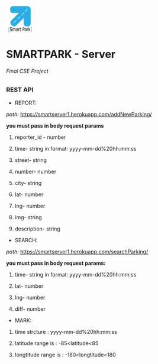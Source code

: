 ![SMARTPARK](./LOGODAVID3-0.png) 
# SMARTPARK - Server 
###### Final CSE Project 

### REST API
* REPORT:

*path:* https://smartserver1.herokuapp.com/addNewParking/

**you must pass in body request params**

1. reporter_id - number

2. time- string in format: yyyy-mm-dd%20hh:mm:ss

3. street- string

4. number- number

5. city- string

6. lat- number

7. lng- number

8. img- string

9. description- string

* SEARCH:

*path:* https://smartserver1.herokuapp.com/searchParking/

**you must pass in body request params:**

1. time- string in format: yyyy-mm-dd%20hh:mm:ss

2. lat- number

3. lng- number

4. diff- number


* MARK:


1. time strcture : yyyy-mm-dd%20hh:mm:ss

2. latitude range is : -85<latitude<85

3. longtitude range is : -180<longtitude<180


